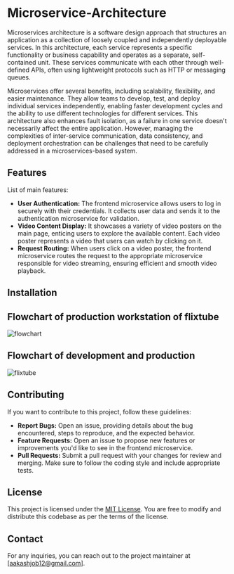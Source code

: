 # Microservice-Architecture

Microservices architecture is a software design approach that structures an application as a collection of loosely coupled and independently deployable services. In this architecture, each service represents a specific functionality or business capability and operates as a separate, self-contained unit. These services communicate with each other through well-defined APIs, often using lightweight protocols such as HTTP or messaging queues.

Microservices offer several benefits, including scalability, flexibility, and easier maintenance. They allow teams to develop, test, and deploy individual services independently, enabling faster development cycles and the ability to use different technologies for different services. This architecture also enhances fault isolation, as a failure in one service doesn't necessarily affect the entire application. However, managing the complexities of inter-service communication, data consistency, and deployment orchestration can be challenges that need to be carefully addressed in a microservices-based system.


## Features

List of main features:
- **User Authentication:** The frontend microservice allows users to log in securely with their credentials. It collects user data and sends it to the authentication microservice for validation.
- **Video Content Display:** It showcases a variety of video posters on the main page, enticing users to explore the available content. Each video poster represents a video that users can watch by clicking on it.
- **Request Routing:** When users click on a video poster, the frontend microservice routes the request to the appropriate microservice responsible for video streaming, ensuring efficient and smooth video playback.

## Installation


## Flowchart of production workstation of flixtube
![flowchart](output/flowchart1)

## Flowchart of development and production
![flixtube](output/flowchart2)
## Contributing

If you want to contribute to this project, follow these guidelines:
- **Report Bugs:** Open an issue, providing details about the bug encountered, steps to reproduce, and the expected behavior.
- **Feature Requests:** Open an issue to propose new features or improvements you'd like to see in the frontend microservice.
- **Pull Requests:** Submit a pull request with your changes for review and merging. Make sure to follow the coding style and include appropriate tests.

## License

This project is licensed under the [MIT License](LICENSE). You are free to modify and distribute this codebase as per the terms of the license.

## Contact

For any inquiries, you can reach out to the project maintainer at [aakashjob12@gmail.com].

